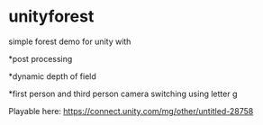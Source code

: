 # unityforest
simple forest demo for unity with 

*post processing

*dynamic depth of field

*first person and third person camera switching using letter g

Playable here: https://connect.unity.com/mg/other/untitled-28758
